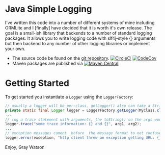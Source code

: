 Java Simple Logging
===================

I've written this code into a number of different systems of mine including ORMLite and I [finally] have decided that
it is worth it's own release.  The goal is a small-ish library that backends to a number of standard logging packages.
It allows you to write logging code with slf4j-style {} arguments but then backend to any number of other logging
libraries or implement your own.

* The source code be found on the [git repository](https://github.com/j256/simplelogging).  [![CircleCI](https://circleci.com/gh/j256/simplelogging.svg?style=svg)](https://circleci.com/gh/j256/simplelogging) [![CodeCov](https://img.shields.io/codecov/c/github/j256/simplelogging.svg)](https://codecov.io/github/j256/simplelogging/)
* Maven packages are published via [![Maven Central](https://maven-badges.herokuapp.com/maven-central/com.j256.simplelogging/simplelogging/badge.svg?style=flat-square)](https://maven-badges.herokuapp.com/maven-central/com.j256.simplelogging/simplelogging/)

# Getting Started

To get started you instantiate a `Logger` using the `LoggerFactory`:
```java
// usually a logger will be per-class, getLogger() also can take a String label
private static final Logger logger = LoggerFactory.getLogger(MyClass.class);
...
// log a trace statement with arguments, the toString() on the args won't be called unless trace messages enabled
logger.trace("some trace information: {} and {}", arg1, arg2);
...
// exception messages coment _before_ the message format to not confuse the arguments
logger.error(exception, "http client threw an exception getting URL: {}", url);
```

Enjoy, Gray Watson
